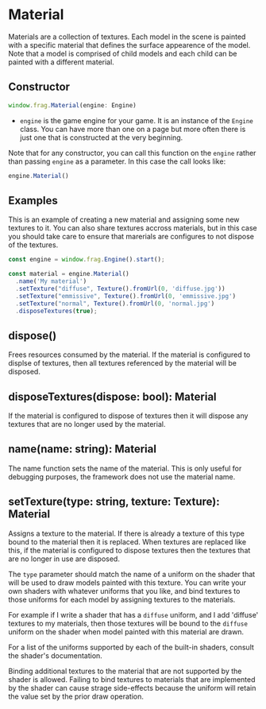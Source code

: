 # Material

Materials are a collection of textures. Each model in the scene is painted with a 
specific material that defines the surface appearence of the model. Note that a model
is comprised of child models and each child can be painted with a different material.

## Constructor
```javascript
window.frag.Material(engine: Engine)
```

* `engine` is the game engine for your game. It is an instance of the `Engine` class. You can 
  have more than one on a page but more often there is just one that is constructed at the 
  very beginning.

Note that for any constructor, you can call this function on the `engine` rather than passing
`engine` as a parameter. In this case the call looks like:

```javascript
engine.Material()
```

## Examples
This is an example of creating a new material and assigning some new
textures to it. You can also share textures accross materials, but in
this case you should take care to ensure that marerials are configures
to not dispose of the textures.

```javascript
const engine = window.frag.Engine().start();

const material = engine.Material()
  .name('My material')
  .setTexture("diffuse", Texture().fromUrl(0, 'diffuse.jpg'))
  .setTexture("emmissive", Texture().fromUrl(0, 'emmissive.jpg')
  .setTexture("normal", Texture().fromUrl(0, 'normal.jpg')
  .disposeTextures(true);
```

## dispose()
Frees resources consumed by the material. If the material is configured
to displse of textures, then all textures referenced by the material will
be disposed.

## disposeTextures(dispose: bool): Material
If the material is configured to dispose of textures then it will
dispose any textures that are no longer used by the material.

## name(name: string): Material
The name function sets the name of the material. This is only useful for
debugging purposes, the framework does not use the material name.

## setTexture(type: string, texture: Texture): Material
Assigns a texture to the material. If there is already a texture of this
type bound to the material then it is replaced. When textures are replaced
like this, if the material is configured to dispose textures then the
textures that are no longer in use are disposed.

The `type` parameter should match the name of a uniform on the shader
that will be used to draw models painted with this texture. You can
write your own shaders with whatever uniforms that you like, and bind
textures to those uniforms for each model by assigning textures to the
materials.

For example if I write a shader that has a `diffuse` uniform, and I
add 'diffuse' textures to my materials, then those textures will be bound
to the `diffuse` uniform on the shader when model painted with this
material are drawn.

For a list of the uniforms supported by each of the built-in shaders, consult
the shader's documentation.

Binding additional textures to the material that are not supported by
the shader is allowed. Failing to bind textures to materials that are 
implemented by the shader can cause strage side-effects because the
uniform will retain the value set by the prior draw operation.